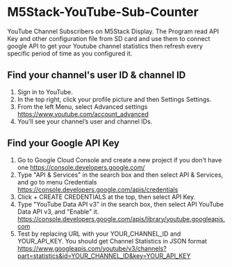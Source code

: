 # M5Stack-YouTube-Sub-Counter
YouTube Channel Subscribers on M5Stack Display.
The Program read API Key and other configuration file from SD card
and use them to connect google API to get your Youtube channel statistics
then refresh every specific period of time as you configured it.

## Find your channel's user ID & channel ID
1. Sign in to YouTube.
2. In the top right, click your profile picture and then Settings Settings.
3. From the left Menu, select Advanced settings https://www.youtube.com/account_advanced
4. You’ll see your channel’s user and channel IDs.


## Find your Google API Key
1. Go to Google Cloud Console and create a new project if you don't have one https://console.developers.google.com/
2. Type "API & Services" in the search box and then select API & Services, and go to menu Credentials https://console.developers.google.com/apis/credentials
3. Click + CREATE CREDENTIALS at the top, then select API Key.
4. Type "YouTube Data API v3" in the search box, then select API YouTube Data API v3, and "Enable" it. https://console.developers.google.com/apis/library/youtube.googleapis.com
5. Test by replacing URL with your YOUR_CHANNEL_ID and YOUR_API_KEY. You should get Channel Statistics in JSON format
https://www.googleapis.com/youtube/v3/channels?part=statistics&id=YOUR_CHANNEL_ID&key=YOUR_API_KEY

